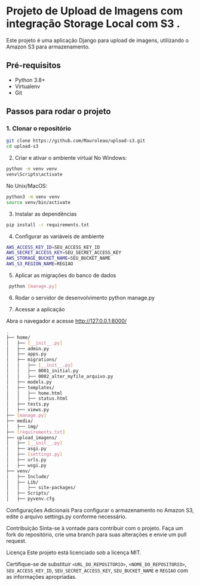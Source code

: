 # Projeto de Upload de Imagens com integração Storage Local com S3 .

Este projeto é uma aplicação Django para upload de imagens, utilizando o Amazon S3 para armazenamento.

## Pré-requisitos

- Python 3.8+
- Virtualenv
- Git

## Passos para rodar o projeto

### 1. Clonar o repositório

```sh
git clone https://github.com/Mauroleao/upload-s3.git
cd upload-s3
```
2. Criar e ativar o ambiente virtual
No Windows:
```sh
python -m venv venv
venv\Scripts\activate
```
No Unix/MacOS:
```sh
python3 -m venv venv
source venv/bin/activate
```

3. Instalar as dependências
```sh
pip install -r requirements.txt
```

4. Configurar as variáveis de ambiente
```sh
AWS_ACCESS_KEY_ID=SEU_ACCESS_KEY_ID
AWS_SECRET_ACCESS_KEY=SEU_SECRET_ACCESS_KEY
AWS_STORAGE_BUCKET_NAME=SEU_BUCKET_NAME
AWS_S3_REGION_NAME=REGIAO
 ```

5. Aplicar as migrações do banco de dados
```sh
 python [manage.py]
```

 6. Rodar o servidor de desenvolvimento
python manage.py


7. Acessar a aplicação
   
Abra o navegador e acesse http://127.0.0.1:8000/
```sh
.
├── home/
│   ├── [__init__.py]
│   ├── admin.py
│   ├── apps.py
│   ├── migrations/
│   │   ├── [__init__.py]
│   │   ├── 0001_initial.py
│   │   ├── 0002_alter_myfile_arquivo.py
│   ├── models.py
│   ├── templates/
│   │   ├── home.html
│   │   ├── status.html
│   ├── tests.py
│   ├── views.py
├── [manage.py]
├── media/
│   ├── img/
├── [requirements.txt]
├── upload_imagens/
│   ├── [__init__.py]
│   ├── asgi.py
│   ├── [settings.py]
│   ├── urls.py
│   ├── wsgi.py
├── venv/
│   ├── Include/
│   ├── Lib/
│   │   ├── site-packages/
│   ├── Scripts/
│   ├── pyvenv.cfg

```

Configurações Adicionais
Para configurar o armazenamento no Amazon S3, edite o arquivo settings.py conforme necessário.

Contribuição
Sinta-se à vontade para contribuir com o projeto. Faça um fork do repositório, crie uma branch para suas alterações e envie um pull request.

Licença
Este projeto está licenciado sob a licença MIT.



Certifique-se de substituir `<URL_DO_REPOSITORIO>`, `<NOME_DO_REPOSITORIO>`, `SEU_ACCESS_KEY_ID`, `SEU_SECRET_ACCESS_KEY`, `SEU_BUCKET_NAME` e `REGIAO` com as informações apropriadas.



 
